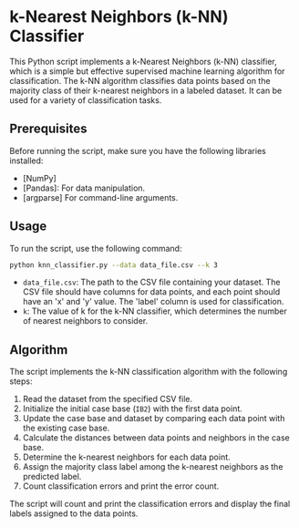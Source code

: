 # k-Nearest Neighbors (k-NN) Classifier

This Python script implements a k-Nearest Neighbors (k-NN) classifier, which is a simple but effective supervised machine learning algorithm for classification. The k-NN algorithm classifies data points based on the majority class of their k-nearest neighbors in a labeled dataset. It can be used for a variety of classification tasks.

## Prerequisites

Before running the script, make sure you have the following libraries installed:

- [NumPy]
- [Pandas]: For data manipulation.
- [argparse] For command-line arguments.


## Usage

To run the script, use the following command:

```bash
python knn_classifier.py --data data_file.csv --k 3
```

- `data_file.csv`: The path to the CSV file containing your dataset. The CSV file should have columns for data points, and each point should have an 'x' and 'y' value. The 'label' column is used for classification.
- `k`: The value of k for the k-NN classifier, which determines the number of nearest neighbors to consider.

## Algorithm

The script implements the k-NN classification algorithm with the following steps:

1. Read the dataset from the specified CSV file.
2. Initialize the initial case base (`IB2`) with the first data point.
3. Update the case base and dataset by comparing each data point with the existing case base.
4. Calculate the distances between data points and neighbors in the case base.
5. Determine the k-nearest neighbors for each data point.
6. Assign the majority class label among the k-nearest neighbors as the predicted label.
7. Count classification errors and print the error count.

The script will count and print the classification errors and display the final labels assigned to the data points.
